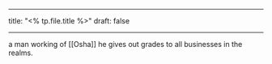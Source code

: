 

---
title: "<% tp.file.title %>"
draft: false

---

a man working of [[Osha]] he gives out grades to all businesses in the realms.